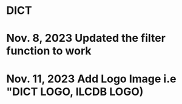 # DICT
# Nov. 8, 2023 Updated the filter function to work
# Nov. 11, 2023 Add Logo Image i.e "DICT LOGO, ILCDB LOGO)
